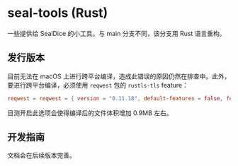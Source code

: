 # seal-tools (Rust)
 一些提供给 SealDice 的小工具。与 main 分支不同，该分支用 Rust 语言重构。

## 发行版本
目前无法在 macOS 上进行跨平台编译，造成此错误的原因仍然在排查中。此外，要进行跨平台编译，必须使用 `reqwest` 包的 `rustls-tls` feature：
```toml
reqwest = reqwest = { version = "0.11.18", default-features = false, features = ["rustls-tls", "blocking", "json"] }
```
目测开启此选项会使得编译后的文件体积增加 0.9MB 左右。

## 开发指南
文档会在后续版本完善。